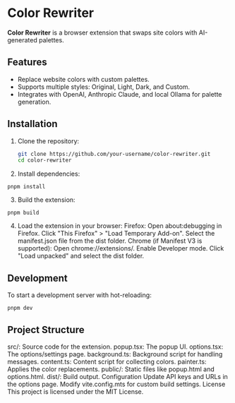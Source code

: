 # Color Rewriter

**Color Rewriter** is a browser extension that swaps site colors with AI-generated palettes.

## Features
- Replace website colors with custom palettes.
- Supports multiple styles: Original, Light, Dark, and Custom.
- Integrates with OpenAI, Anthropic Claude, and local Ollama for palette generation.

## Installation
1. Clone the repository:
   ```bash
   git clone https://github.com/your-username/color-rewriter.git
   cd color-rewriter

2. Install dependencies:
```
pnpm install
```

3. Build the extension:
```
pnpm build
```

4. Load the extension in your browser:
Firefox:
Open about:debugging in Firefox.
Click "This Firefox" > "Load Temporary Add-on".
Select the manifest.json file from the dist folder.
Chrome (if Manifest V3 is supported):
Open chrome://extensions/.
Enable Developer mode.
Click "Load unpacked" and select the dist folder.

## Development
To start a development server with hot-reloading:
```
pnpm dev
```

## Project Structure
src/: Source code for the extension.
popup.tsx: The popup UI.
options.tsx: The options/settings page.
background.ts: Background script for handling messages.
content.ts: Content script for collecting colors.
painter.ts: Applies the color replacements.
public/: Static files like popup.html and options.html.
dist/: Build output.
Configuration
Update API keys and URLs in the options page.
Modify vite.config.mts for custom build settings.
License
This project is licensed under the MIT License.